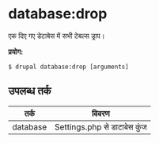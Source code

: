 # database:drop
एक दिए गए डेटाबेस में सभी टेबल्स ड्राप।

**प्रयोग:**
```
$ drupal database:drop [arguments]
```

## उपलब्ध तर्क
तर्क | विवरण
---------|-------------
database | Settings.php से डाटाबेस कुंज
